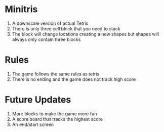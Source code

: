 # Minitris
1. A downscale version of actual Tetris 
2. There is only three cell block that you need to stack
3. The block will change locations creating a new shapes but shapes will always only contain three blocks
# Rules
1. The game follows the same rules as tetris
2. There is no ending and the game does not track high score
# Future Updates
1. More blocks to make the game more fun 
2. A score board that tracks the highest score
3. An end/start screen

